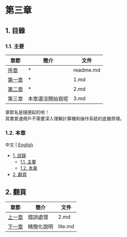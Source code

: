 # 第三章

## 1. 目錄

### 1.1. 主要

| 章節                | 簡介             | 文件      |
| ------------------- | ---------------- | --------- |
| [序章](./readme.md) | \*               | readme.md |
| [第一章](./1.md)    | \*               | 1.md      |
| [第二章](./2.md)    | \*               | 2.md      |
| 第三章              | 本章還沒開始寫呢 | 3.md      |

章節名是隨便起的啦！  
其實普通用戶不需要深入理解計算機和操作系統的底層原理。

### 1.2. 本章

中文 | [English](../en/3.md)

- [1. 目錄](#1-目錄)
  - [1.1. 主要](#11-主要)
  - [1.2. 本章](#12-本章)
- [2. 翻頁](#2-翻頁)

## 2. 翻頁

| 章節                | 簡介       | 文件    |
| ------------------- | ---------- | ------- |
| [上一章](./2.md)    | 錯誤處理   | 2.md    |
| [下一章](./lite.md) | 精簡化說明 | lite.md |
